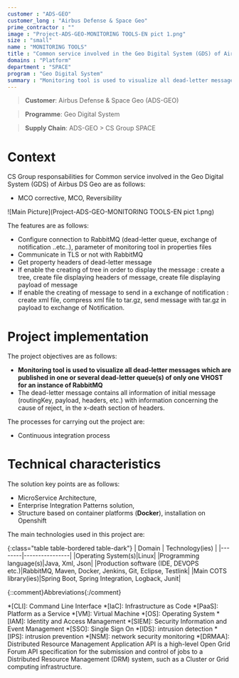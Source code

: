 ```yaml
---
customer : "ADS-GEO"
customer_long : "Airbus Defense & Space Geo"
prime_contractor : ""
image : "Project-ADS-GEO-MONITORING TOOLS-EN pict 1.png"
size : "small"
name : "MONITORING TOOLS"
title : "Common service involved in the Geo Digital System (GDS) of Airbus DS Geo"
domains : "Platform"
department : "SPACE"
program : "Geo Digital System"
summary : "Monitoring tool is used to visualize all dead-letter messages which are published in one or several dead-letter queue(s) of only one VHOST for an instance of RabbitMQ. The dead-letter message contains all information of initial message (routingKey, payload, headers, etc.) with information concerning the cause of reject, in the x-death section of headers."
---
```


> __Customer__\: Airbus Defense & Space Geo (ADS-GEO)

> __Programme__\: Geo Digital System

> __Supply Chain__\: ADS-GEO >  CS Group SPACE


# Context


CS Group responsabilities for Common service involved in the Geo Digital System (GDS) of Airbus DS Geo are as follows:
* MCO corrective, MCO, Reversibility

![Main Picture](Project-ADS-GEO-MONITORING TOOLS-EN pict 1.png)

The features are as follows:
* Configure connection to RabbitMQ (dead-letter queue, exchange of notification ..etc..), parameter of monitoring tool in properties files
* Communicate in TLS or not with RabbitMQ
* Get property headers of dead-letter message
* If enable the creating of tree in order to display the message : create a tree, create file displaying headers of message, create file displaying payload of message
* If enable the creating of message to send in a exchange of notification : create xml file, compress xml file to tar.gz, send message with tar.gz in payload to exchange of Notification.

# Project implementation

The project objectives are as follows:
* **Monitoring tool is used to visualize all dead-letter messages which are published in one or several dead-letter queue(s) of only one VHOST for an instance of RabbitMQ**
* The dead-letter message contains all information of initial message (routingKey, payload, headers, etc.) with information concerning the cause of reject, in the x-death section of headers.

The processes for carrying out the project are:
* Continuous integration process

# Technical characteristics

The solution key points are as follows:
* MicroService Architecture,
* Enterprise Integration Patterns solution,  
* Structure based on container platforms (**Docker**), installation on Openshift



The main technologies used in this project are:

{:class="table table-bordered table-dark"}
| Domain | Technology(ies) |
|--------|----------------|
|Operating System(s)|Linux|
|Programming language(s)|Java, Xml, Json|
|Production software (IDE, DEVOPS etc.)|RabbitMQ, Maven, Docker, Jenkins, Git, Eclipse, Testlink|
|Main COTS library(ies)|Spring Boot, Spring Integration, Logback, Junit|



{::comment}Abbreviations{:/comment}

*[CLI]: Command Line Interface
*[IaC]: Infrastructure as Code
*[PaaS]: Platform as a Service
*[VM]: Virtual Machine
*[OS]: Operating System
*[IAM]: Identity and Access Management
*[SIEM]: Security Information and Event Management
*[SSO]: Single Sign On
*[IDS]: intrusion detection
*[IPS]: intrusion prevention
*[NSM]: network security monitoring
*[DRMAA]: Distributed Resource Management Application API is a high-level Open Grid Forum API specification for the submission and control of jobs to a Distributed Resource Management (DRM) system, such as a Cluster or Grid computing infrastructure.
